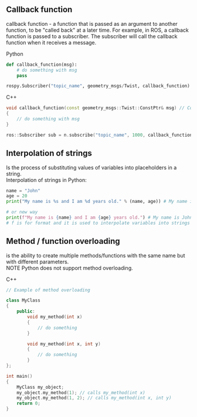 ## Callback function

callback function - a function that is passed as an argument to another function, to be "called back" at a later time.
For example, in ROS, a callback function is passed to a subscriber. The subscriber will call the callback function when it receives a message.  

Python

```Python 
def callback_function(msg):
    # do something with msg
    pass

rospy.Subscriber("topic_name", geometry_msgs/Twist, callback_function) # geometry_msgs/Twist - message type, callback_function - name of callback function
```

C++

```C++
void callback_function(const geometry_msgs::Twist::ConstPtr& msg) // ConstPtr is a shared pointer
{
    // do something with msg
}

ros::Subscriber sub = n.subscribe("topic_name", 1000, callback_function); // 1000 - queue size, callback_function - name of callback function
```

## Interpolation of strings 
Is the process of substituting values of variables into placeholders in a string.  
Interpolation of strings in Python:  
```Python
name = "John"
age = 20
print("My name is %s and I am %d years old." % (name, age)) # My name is John and I am 20 years old.

# or new way
print(f"My name is {name} and I am {age} years old.") # My name is John and I am 20 years old.
# f is for format and it is used to interpolate variables into strings
```

## Method / function overloading
is the ability to create multiple methods/functions with the same name but with different parameters.  
NOTE Python does not support method overloading.

C++

```C++
// Example of method overloading

class MyClass
{
    public:
        void my_method(int x)
        {
            // do something
        }

        void my_method(int x, int y)
        {
            // do something
        }
};

int main()
{
    MyClass my_object;
    my_object.my_method(1); // calls my_method(int x)
    my_object.my_method(1, 2); // calls my_method(int x, int y)
    return 0;
}
```